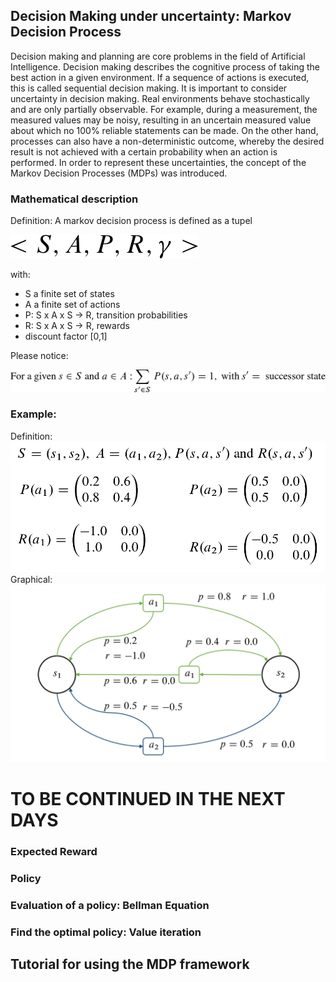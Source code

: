 ## Decision Making under uncertainty: Markov Decision Process

Decision making and planning are core problems in the field of Artificial Intelligence. Decision making describes the cognitive process of taking the best action in a given environment. If a sequence of actions is executed, this is called sequential decision making. 
It is important to consider uncertainty in decision making. Real environments behave stochastically and are only partially observable. For example, during a measurement, the measured values may be noisy, resulting in an uncertain measured value about which no 100% reliable statements can be made. On the other hand, processes can also have a non-deterministic outcome, whereby the desired result is not achieved with a certain probability when an action is performed. In order to represent these uncertainties, the concept of the Markov Decision Processes (MDPs) was introduced.

### Mathematical description
Definition: A markov decision process is defined as a tupel

![mdp_tupel](assets/15o22.png)

with: 
 - S a finite set of states
 - A a finite set of actions
 - P: S x A x S -> R, transition probabilities
 - R: S x A x S -> R, rewards
 - discount factor [0,1]
 
Please notice:

![mdp_tupel](assets/15o2p.png)

### Example:
Definition:
![MDP Definition](assets/mdp_def.png)
Graphical: 
![MDP Figure](assets/mdp.png)

# TO BE CONTINUED IN THE NEXT DAYS

### Expected Reward
### Policy
### Evaluation of a policy: Bellman Equation
### Find the optimal policy: Value iteration

## Tutorial for using the MDP framework

